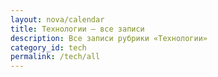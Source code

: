 ```yaml
---
layout: nova/calendar
title: Технологии — все записи
description: Все записи рубрики «Технологии»
category_id: tech
permalink: /tech/all
---
```

